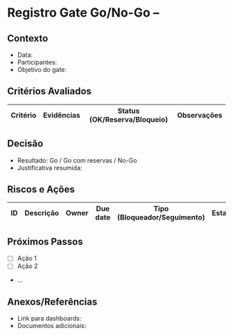 # Registro Gate Go/No-Go – <Nome do Gate>

## Contexto
- Data:
- Participantes:
- Objetivo do gate:

## Critérios Avaliados
| Critério | Evidências | Status (OK/Reserva/Bloqueio) | Observações |
| --- | --- | --- | --- |

## Decisão
- Resultado: Go / Go com reservas / No-Go
- Justificativa resumida:

## Riscos e Ações
| ID | Descrição | Owner | Due date | Tipo (Bloqueador/Seguimento) | Estado |
| --- | --- | --- | --- | --- | --- |

## Próximos Passos
- [ ] Ação 1
- [ ] Ação 2
- ...

## Anexos/Referências
- Link para dashboards:
- Documentos adicionais:
